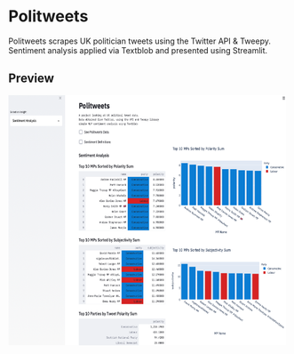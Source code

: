 # Politweets
Politweets scrapes UK politician tweets using the Twitter API &amp; Tweepy. Sentiment analysis applied via Textblob and presented using Streamlit.

## Preview

<img src="politweets_screen.png" width="500" height="450">
